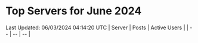 # Top Servers for June 2024
Last Updated: 06/03/2024 04:14:20 UTC
| Server | Posts | Active Users |
| -- | -- | -- |
